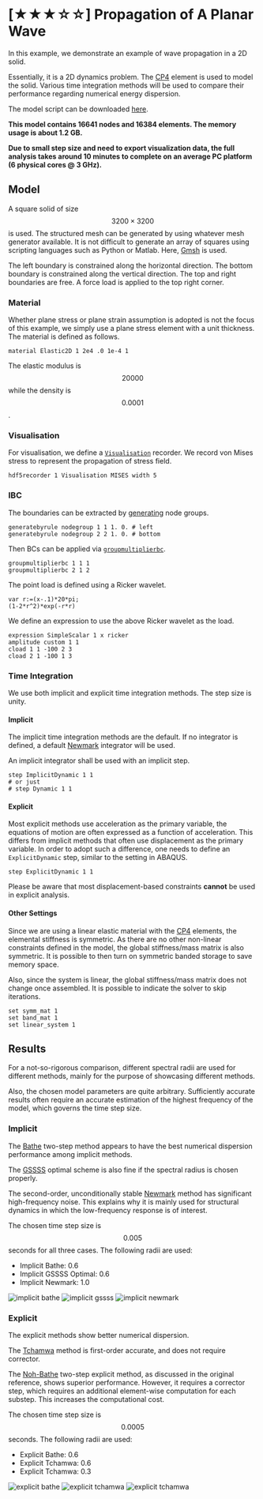 # [★★★☆☆] Propagation of A Planar Wave

In this example, we demonstrate an example of wave propagation in a 2D solid.

Essentially, it is a 2D dynamics problem. The [CP4](../../Library/Element/Membrane/Plane/CP4.md) element is used to
model the solid.
Various time integration methods will be used to compare their performance regarding numerical energy dispersion.

The model script can be downloaded [here](wave-propagation.zip).

**This model contains 16641 nodes and 16384 elements. The memory usage is about 1.2 GB.**

**Due to small step size and need to export visualization data, the full analysis takes around 10 minutes to complete on
an average PC platform (6 physical cores @ 3 GHz).**

## Model

A square solid of size $$3200\times3200$$ is used.
The structured mesh can be generated by using whatever mesh generator available.
It is not difficult to generate an array of squares using scripting languages such as Python or Matlab.
Here, [Gmsh](https://gmsh.info/) is used.

The left boundary is constrained along the horizontal direction.
The bottom boundary is constrained along the vertical direction.
The top and right boundaries are free.
A force load is applied to the top right corner.

### Material

Whether plane stress or plane strain assumption is adopted is not the focus of this example, we simply use a plane
stress element with a unit thickness.
The material is defined as follows.

```text
material Elastic2D 1 2e4 .0 1e-4 1
```

The elastic modulus is $$20000$$ while the density is $$0.0001$$.

### Visualisation

For visualisation, we define a [`Visualisation`](../../Library/Recorder/Recorder.md) recorder.
We record von Mises stress to represent the propagation of stress field.

```text
hdf5recorder 1 Visualisation MISES width 5
```

### IBC

The boundaries can be extracted by [generating](../../Collection/Define/generate.md) node groups.

```text
generatebyrule nodegroup 1 1 1. 0. # left
generatebyrule nodegroup 2 2 1. 0. # bottom
```

Then BCs can be applied via [`groupmultiplierbc`](../../Collection/Define/bc.md).

```text
groupmultiplierbc 1 1 1
groupmultiplierbc 2 1 2
```

The point load is defined using a Ricker wavelet.

```text title="ricker"
var r:=(x-.1)*20*pi;
(1-2*r^2)*exp(-r*r)
```

We define an expression to use the above Ricker wavelet as the load.

```text
expression SimpleScalar 1 x ricker
amplitude custom 1 1
cload 1 1 -100 2 3
cload 2 1 -100 1 3
```

### Time Integration

We use both implicit and explicit time integration methods.
The step size is unity.

#### Implicit

The implicit time integration methods are the default.
If no integrator is defined, a default [Newmark](../../Library/Integrator/Implicit/Newmark/Newmark.md) integrator will be used.

An implicit integrator shall be used with an implicit step.

```text
step ImplicitDynamic 1 1
# or just
# step Dynamic 1 1
```

#### Explicit

Most explicit methods use acceleration as the primary variable, the equations of motion are often expressed as a
function of acceleration.
This differs from implicit methods that often use displacement as the primary variable.
In order to adopt such a difference, one needs to define an `ExplicitDynamic` step, similar to the setting in ABAQUS.

```text
step ExplicitDynamic 1 1
```

Please be aware that most displacement-based constraints **cannot** be used in explicit analysis.

#### Other Settings

Since we are using a linear elastic material with the [CP4](../../Library/Element/Membrane/Plane/CP4.md) elements, the elemental stiffness is symmetric.
As there are no other non-linear constraints defined in the model, the global stiffness/mass matrix is also symmetric.
It is possible to then turn on symmetric banded storage to save memory space.

Also, since the system is linear, the global stiffness/mass matrix does not change once assembled.
It is possible to indicate the solver to skip iterations.

```text
set symm_mat 1
set band_mat 1
set linear_system 1
```

## Results

For a not-so-rigorous comparison, different spectral radii are used for different methods, mainly for the purpose of
showcasing different methods.

Also, the chosen model parameters are quite arbitrary.
Sufficiently accurate results often require an accurate estimation of the highest frequency of the model, which governs the time step size.

### Implicit

The [Bathe](../../Library/Integrator/Implicit/BatheTwoStep.md) two-step method appears to have the best numerical dispersion
performance among implicit methods.

The [GSSSS](../../Library/Integrator/Implicit/GSSSS.md) optimal scheme is also fine if the spectral radius is chosen properly.

The second-order, unconditionally stable [Newmark](../../Library/Integrator/Implicit/Newmark/Newmark.md) method has significant
high-frequency noise.
This explains why it is mainly used for structural dynamics in which the low-frequency response is of interest.

The chosen time step size is $$0.005$$ seconds for all three cases.
The following radii are used:

- Implicit Bathe: 0.6
- Implicit GSSSS Optimal: 0.6
- Implicit Newmark: 1.0

![implicit bathe](implicit-bathe-0.6.gif)
![implicit gssss](implicit-gssss-0.6.gif)
![implicit newmark](implicit-newmark.gif)

### Explicit

The explicit methods show better numerical dispersion.

The [Tchamwa](../../Library/Integrator/Explicit/Tchamwa.md) method is first-order accurate, and does not require corrector.

The [Noh-Bathe](../../Library/Integrator/Explicit/BatheExplicit.md) two-step explicit method, as discussed in the original
reference, shows superior performance.
However, it requires a corrector step, which requires an additional element-wise computation for each substep.
This increases the computational cost.

The chosen time step size is $$0.0005$$ seconds.
The following radii are used:

- Explicit Bathe: 0.6
- Explicit Tchamwa: 0.6
- Explicit Tchamwa: 0.3

![explicit bathe](explicit-bathe-0.6.gif)
![explicit tchamwa](explicit-tchamwa-0.6.gif)
![explicit tchamwa](explicit-tchamwa-0.3.gif)
